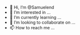 - 👋 Hi, I’m @Samuelend
- 👀 I’m interested in ...
- 🌱 I’m currently learning ...
- 💞️ I’m looking to collaborate on ...
- 📫 How to reach me ...

<!---
Samuelend/Samuelend is a ✨ special ✨ repository because its `README.md` (this file) appears on your GitHub profile.
You can click the Preview link to take a look at your changes.
--->
